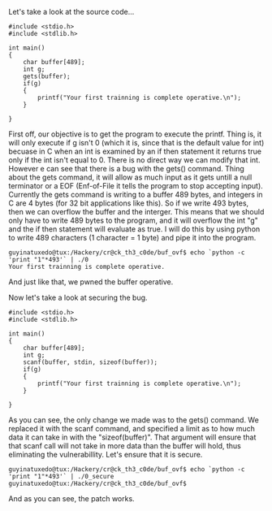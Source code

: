 Let's take a look at the source code...

```
#include <stdio.h>
#include <stdlib.h>

int main()
{
    char buffer[489];
    int g;
    gets(buffer);
    if(g)
    {
        printf("Your first trainning is complete operative.\n");
    }

}
```

First off, our objective is to get the program to execute the printf. Thing is, it will only execute if g isn't 0 (which it is, since that is the default value for int) becuase in C when an int is examined by an if then statement it returns true only if the int isn't equal to 0.
There is no direct way we can modify that int. However e can see that there is a bug with the gets() command. Thing about the gets command, it will allow as much input as it gets untill a null terminator or a EOF (Enf-of-File it tells the program to stop accepting input).
Currently the gets command is writing to a buffer 489 bytes, and integers in C are 4 bytes (for 32 bit applications like this). So if we write 493 bytes, then we can overflow the buffer and the interger.
This means that we should only have to write 489 bytes to the program, and it will overflow the int "g" and the if then statement will evaluate as true. I will do this by using python to write 489 characters (1 character = 1 byte) and pipe it into the program.

```
guyinatuxedo@tux:/Hackery/cr@ck_th3_c0de/buf_ovf$ echo `python -c 'print "1"*493'` | ./0
Your first trainning is complete operative.
```

And just like that, we pwned the buffer operative.

Now let's take a look at securing the bug.

```
#include <stdio.h>
#include <stdlib.h>

int main()
{
    char buffer[489];
    int g;
    scanf(buffer, stdin, sizeof(buffer));
    if(g)
    {
        printf("Your first trainning is complete operative.\n");
    }

}
```

As you can see, the only change we made was to the gets() command. We replaced it with the scanf command, and specified a limit as
to how much data it can take in with the "sizeof(buffer)". That argument will ensure that that scanf call will not take in more data
than the buffer will hold, thus eliminating the vulnerabillity. Let's ensure that it is secure.

```
guyinatuxedo@tux:/Hackery/cr@ck_th3_c0de/buf_ovf$ echo `python -c 'print "1"*493'` | ./0_secure 
guyinatuxedo@tux:/Hackery/cr@ck_th3_c0de/buf_ovf$ 
```

And as you can see, the patch works.



